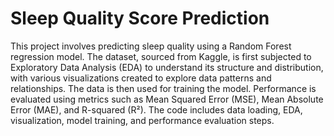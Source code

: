# Sleep Quality Score Prediction
This project involves predicting sleep quality using a Random Forest regression model. The dataset, sourced from Kaggle, is first subjected to Exploratory Data Analysis (EDA) to understand its structure and distribution, with various visualizations created to explore data patterns and relationships. The data is then used for training the model. Performance is evaluated using metrics such as Mean Squared Error (MSE), Mean Absolute Error (MAE), and R-squared (R²). The code includes data loading, EDA, visualization, model training, and performance evaluation steps.
